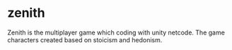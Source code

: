 # zenith
Zenith is the multiplayer game which coding with  unity netcode. The game characters created based on stoicism and hedonism.
